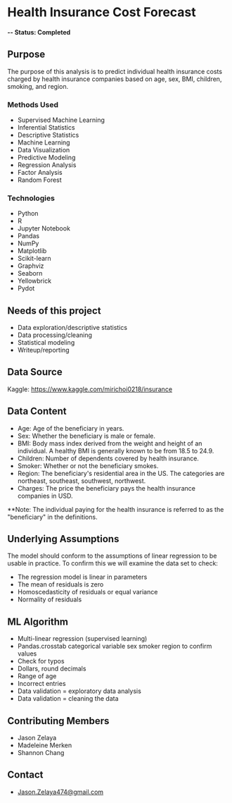# Health Insurance Cost Forecast

#### -- Status: Completed

## Purpose
The purpose of this analysis is to predict individual health insurance costs charged by health insurance companies based on age, sex, BMI, children, smoking, and region.

### Methods Used
* Supervised Machine Learning
* Inferential Statistics
* Descriptive Statistics
* Machine Learning
* Data Visualization
* Predictive Modeling
* Regression Analysis
* Factor Analysis
* Random Forest

### Technologies
* Python
* R
* Jupyter Notebook
* Pandas
* NumPy
* Matplotlib
* Scikit-learn
* Graphviz
* Seaborn
* Yellowbrick
* Pydot

## Needs of this project
* Data exploration/descriptive statistics
* Data processing/cleaning
* Statistical modeling
* Writeup/reporting

## Data Source
Kaggle: https://www.kaggle.com/mirichoi0218/insurance

## Data Content
* Age: Age of the beneficiary in years.
* Sex: Whether the beneficiary is male or female.
* BMI: Body mass index derived from the weight and height of an individual. A healthy BMI is generally known to be from 18.5 to 24.9.
* Children: Number of dependents covered by health insurance.
* Smoker: Whether or not the beneficiary smokes.
* Region: The beneficiary's residential area in the US. The categories are northeast, southeast, southwest, northwest.
* Charges: The price the beneficiary pays the health insurance companies in USD.

**Note: The individual paying for the health insurance is referred to as the "beneficiary" in the definitions.

## Underlying Assumptions
The model should conform to the assumptions of linear regression to be usable in practice. To confirm this we  will examine the data set to check:
* The regression model is linear in parameters
* The mean of residuals is zero
* Homoscedasticity of residuals or equal variance
* Normality of residuals

## ML Algorithm
* Multi-linear regression (supervised learning)
* Pandas.crosstab categorical variable sex smoker region to confirm values
* Check for typos
* Dollars, round decimals
* Range of age
* Incorrect entries
* Data validation = exploratory data analysis
* Data validation = cleaning the data

## Contributing Members
* Jason Zelaya
* Madeleine Merken
* Shannon Chang

## Contact
* Jason.Zelaya474@gmail.com